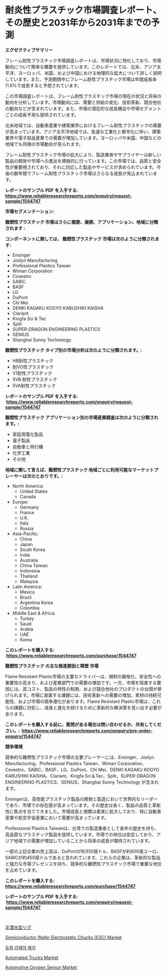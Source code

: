 <p><h1>耐炎性プラスチック市場調査レポート、その歴史と2031年から2031年までの予測</h1></p><p><strong>エグゼクティブサマリー</strong></p>
<p><p>フレーム耐性プラスチック市場調査レポートは、市場状況に特化しており、市場動向について簡単な概要を提供しています。このレポートでは、北米、アジア太平洋、ヨーロッパ、米国、および中国における地理的な拡大について詳しく説明しています。また、予測期間中にフレーム耐性プラスチック市場は年間成長率11.6%で成長すると予想されています。</p><p>この市場調査レポートは、フレーム耐性プラスチック市場の現在の状況と将来の動向を分析しています。市場動向には、需要と供給の変化、技術革新、競合他社の動向などが含まれています。また、市場の潜在的な成長機会や市場セグメントごとの成長予測も提供されています。</p><p>北米地域では、自動車産業や建築業界におけるフレーム耐性プラスチックの需要が高まっています。アジア太平洋地域では、急速な工業化と都市化に伴い、建築業界や電子部品産業での需要が増加しています。ヨーロッパや米国、中国などの地域でも同様の市場動向が見られます。</p><p>フレーム耐性プラスチック市場の拡大により、製造業者やサプライヤーは新しい製品の開発や市場への進出を積極的に行っています。この市場では、品質と安全性が重要視されており、それに対応した製品やサービスが求められています。今後の数年間でフレーム耐性プラスチック市場はさらなる成長が見込まれています。</p></p>
<p><strong>レポートのサンプル PDF を入手する: <a href="https://www.reliableresearchreports.com/enquiry/request-sample/1544747">https://www.reliableresearchreports.com/enquiry/request-sample/1544747</a></strong></p>
<p><strong>市場セグメンテーション:</strong></p>
<p><strong> 難燃性プラスチック 市場はさらに概要、展開、アプリケーション、地域に分類されます :</strong></p>
<p><strong>コンポーネントに関しては、 難燃性プラスチック 市場は次のように分類されます: &nbsp;</strong></p>
<p><ul><li>Ensinger</li><li>Joslyn Manufacturing</li><li>Professional Plastics Taiwan</li><li>Wiman Corporation</li><li>Covestro</li><li>SABIC</li><li>BASF</li><li>LG</li><li>DuPont</li><li>Chi Mei</li><li>DENKI KAGAKU KOGYO KABUSHIKI KAISHA</li><li>Clariant</li><li>Kingfa Sci & Tec</li><li>Split</li><li>SUPER-DRAGON ENGINEERING PLASTICS</li><li>GENIUS</li><li>Shanghai Sunny Technology</li></ul></p>
<p><strong> 難燃性プラスチック タイプ別の市場分析は次のように分類されます。:</strong></p>
<p><ul><li>HB耐性プラスチック</li><li>耐VO性プラスチック</li><li>V1耐性プラスチック</li><li>5VB 耐性プラスチック</li><li>5VA耐性プラスチック</li></ul></p>
<p><strong>レポートのサンプル PDF を入手する: &nbsp;<a href="https://www.reliableresearchreports.com/enquiry/request-sample/1544747">https://www.reliableresearchreports.com/enquiry/request-sample/1544747</a></strong></p>
<p><strong> 難燃性プラスチック アプリケーション別の市場産業調査は次のように分類されます。:</strong></p>
<p><ul><li>家庭用電化製品</li><li>電子製品</li><li>自動車と飛行機</li><li>化学工業</li><li>その他</li></ul></p>
<p><strong>地域に関して言えば、難燃性プラスチック 地域ごとに利用可能なマーケットプレーヤーは次のとおりです。:</strong></p>
<p><ul>
    <li>
        North America:
        <ul>
            <li>United States</li>
            <li>Canada</li>
        </ul>
    </li>
    <li>
        Europe:
        <ul>
            <li>Germany</li>
            <li>France</li>
            <li>U.K.</li>
            <li>Italy</li>
            <li>Russia</li>
        </ul>
    </li>
    <li>
        Asia-Pacific:
        <ul>
            <li>China</li>
            <li>Japan</li>
            <li>South Korea</li>
            <li>India</li>
            <li>Australia</li>
            <li>China Taiwan</li>
            <li>Indonesia</li>
            <li>Thailand</li>
            <li>Malaysia</li>
        </ul>
    </li>
    <li>
        Latin America:
        <ul>
            <li>Mexico</li>
            <li>Brazil</li>
            <li>Argentina Korea</li>
            <li>Colombia</li>
        </ul>
    </li>
    <li>
        Middle East & Africa:
        <ul>
            <li>Turkey</li>
            <li>Saudi</li>
            <li>Arabia</li>
            <li>UAE</li>
            <li>Korea</li>
        </ul>
    </li>
    </ul></p>
<p><strong>このレポートを購入する: &nbsp;<a href="https://www.reliableresearchreports.com/purchase/1544747">https://www.reliableresearchreports.com/purchase/1544747</a></strong></p>
<p><strong>難燃性プラスチック の主な推進要因と障壁 市場</strong></p>
<p><p>Flame Resistant Plastic市場の主要なドライバーは、規制の厳格化、安全性への重要性の高まり、および産業部門での需要の増加です。一方、市場を阻害する要因には、高コスト、製品の特性の制限、および競合他社のプロダクトの台頭が挙げられます。市場に直面する課題には、技術革新への需要の増加、素材の持続可能性、および市場の競争激化があります。Flame Resistant Plastic市場は、これらの課題に対処し、成長と進化を続けるために革新的な解決策を見い出す必要があります。</p></p>
<p><strong>このレポートを購入する前に、質問がある場合は問い合わせるか、共有してください。:&nbsp; <a href="https://www.reliableresearchreports.com/enquiry/pre-order-enquiry/1544747">https://www.reliableresearchreports.com/enquiry/pre-order-enquiry/1544747</a></strong></p>
<p><strong>競争環境</strong></p>
<p><p>競争的な難燃性プラスチック市場の主要プレーヤーには、Ensinger、Joslyn Manufacturing、Professional Plastics Taiwan、Wiman Corporation、Covestro、SABIC、BASF、LG、DuPont、Chi Mei、DENKI KAGAKU KOGYO KABUSHIKI KAISHA、Clariant、Kingfa Sci＆Tec、Split、SUPER-DRAGON ENGINEERING PLASTICS、GENIUS、Shanghai Sunny Technology が含まれます。</p><p>Ensingerは、高性能プラスチック製品の開発と製造において世界的なリーダーであり、市場での存在感が高まっています。その歴史は長く、製品の品質と革新性に焦点を当ててきました。市場成長と規模は着実に拡大しており、特に自動車産業や航空宇宙産業において需要が高まっています。</p><p>Professional Plastics Taiwanは、台湾での製造業者として長年の歴史を持ち、高品質なプラスチック製品を提供しています。市場での地位は安定しており、アジア地域での需要が増加していることから将来の成長が期待されています。</p><p>一部の上記企業の売上高は、DuPontが約350億ドル、BASFが約600億ユーロ、SABICが約450億ドルであると言われています。これらの企業は、革新的な製品と強力な市場プレゼンスを持ち、競争的な難燃性プラスチック市場で重要な地位を占めています。</p></p>
<p><strong>このレポートを購入する: &nbsp; <a href="https://www.reliableresearchreports.com/purchase/1544747">https://www.reliableresearchreports.com/purchase/1544747</a></strong></p>
<p><strong>レポートのサンプル PDF を入手する: &nbsp;<a href="https://www.reliableresearchreports.com/enquiry/request-sample/1544747">https://www.reliableresearchreports.com/enquiry/request-sample/1544747</a></strong><strong></strong></p>
<p>&nbsp;</p>
<p><p><a href="https://github.com/bevdtkn4419963/Market-Research-Report-List-1/blob/main/452120413704.md">半潜水型リグ</a></p><p><a href="https://github.com/bobicer/Market-Research-Report-List-2/blob/main/semiconductor-wafer-electrostatic-chucks-esc-market.md">Semiconductor Wafer Electrostatic Chucks (ESC) Market</a></p><p><a href="https://github.com/Tristiarton768456/Market-Research-Report-List-1/blob/main/539291512633.md">듀랄 리페어 패치</a></p><p><a href="https://issuu.com/reportprime-2/docs/automated-trucks-market-size-2030.pptx">Automated Trucks Market</a></p><p><a href="https://issuu.com/reportprime-2/docs/automotive-oxygen-sensor-market-size-2030.pptx">Automotive Oxygen Sensor Market</a></p></p>